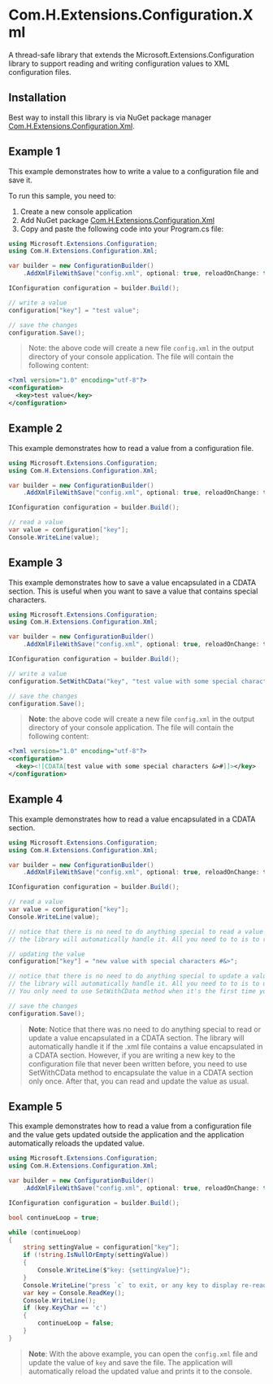 # Com.H.Extensions.Configuration.Xml

A thread-safe library that extends the Microsoft.Extensions.Configuration library to support reading and writing configuration values to XML configuration files.

## Installation
Best way to install this library is via NuGet package manager [Com.H.Extensions.Configuration.Xml](https://www.nuget.org/packages/Com.H.Extensions.Configuration.Xml).

## Example 1
This example demonstrates how to write a value to a configuration file and save it.

To run this sample, you need to:
1) Create a new console application
2) Add NuGet package [Com.H.Extensions.Configuration.Xml](https://www.nuget.org/packages/Com.H.Extensions.Configuration.Xml)  
4) Copy and paste the following code into your Program.cs file:

```csharp
using Microsoft.Extensions.Configuration;
using Com.H.Extensions.Configuration.Xml;

var builder = new ConfigurationBuilder()
    .AddXmlFileWithSave("config.xml", optional: true, reloadOnChange: true);

IConfiguration configuration = builder.Build();

// write a value
configuration["key"] = "test value";

// save the changes
configuration.Save();
```
> Note: the above code will create a new file `config.xml` in the output directory of your console application. The file will contain the following content:
```xml
<?xml version="1.0" encoding="utf-8"?>
<configuration>
  <key>test value</key>
</configuration>
```

## Example 2
This example demonstrates how to read a value from a configuration file.

```csharp
using Microsoft.Extensions.Configuration;
using Com.H.Extensions.Configuration.Xml;

var builder = new ConfigurationBuilder()
	.AddXmlFileWithSave("config.xml", optional: true, reloadOnChange: true);

IConfiguration configuration = builder.Build();

// read a value
var value = configuration["key"];
Console.WriteLine(value);
```

## Example 3
This example demonstrates how to save a value encapsulated in a CDATA section. This is useful when you want to save a value that contains special characters.

```csharp
using Microsoft.Extensions.Configuration;
using Com.H.Extensions.Configuration.Xml;

var builder = new ConfigurationBuilder()
	.AddXmlFileWithSave("config.xml", optional: true, reloadOnChange: true);

IConfiguration configuration = builder.Build();

// write a value
configuration.SetWithCData("key", "test value with some special characters &>#");

// save the changes
configuration.Save();
```
> **Note**: the above code will create a new file `config.xml` in the output directory of your console application. The file will contain the following content:
```xml
<?xml version="1.0" encoding="utf-8"?>
<configuration>
  <key><![CDATA[test value with some special characters &>#]]></key>
</configuration>
```

## Example 4
This example demonstrates how to read a value encapsulated in a CDATA section.

```csharp
using Microsoft.Extensions.Configuration;
using Com.H.Extensions.Configuration.Xml;

var builder = new ConfigurationBuilder()
	.AddXmlFileWithSave("config.xml", optional: true, reloadOnChange: true);

IConfiguration configuration = builder.Build();

// read a value
var value = configuration["key"];
Console.WriteLine(value);

// notice that there is no need to do anything special to read a value encapsulated in a CDATA section
// the library will automatically handle it. All you need to to is to read the value as usual

// updating the value
configuration["key"] = "new value with special characters #&>";

// notice that there is no need to do anything special to update a value encapsulated in a CDATA section
// the library will automatically handle it. All you need to to is to update the value as usual.
// You only need to use SetWithCData method when it's the first time you write the value.

// save the changes
configuration.Save();
```
> **Note**: Notice that there was no need to do anything special to read or update a value encapsulated in a CDATA section. The library will automatically handle it if the .xml file contains a value encapsulated in a CDATA section. However, if you are writing a new key to the configuration file that never been written before, you need to use SetWithCData method to encapsulate the value in a CDATA section only once. After that, you can read and update the value as usual.

## Example 5
This example demonstrates how to read a value from a configuration file and the value gets updated outside the application and the application automatically reloads the updated value.

```csharp
using Microsoft.Extensions.Configuration;
using Com.H.Extensions.Configuration.Xml;

var builder = new ConfigurationBuilder()
	.AddXmlFileWithSave("config.xml", optional: true, reloadOnChange: true);

IConfiguration configuration = builder.Build();

bool continueLoop = true;

while (continueLoop)
{
    string settingValue = configuration["key"];
    if (!string.IsNullOrEmpty(settingValue))
    {
        Console.WriteLine($"key: {settingValue}");
    }
    Console.WriteLine("press `c` to exit, or any key to display re-read the value of `key`");
    var key = Console.ReadKey();
    Console.WriteLine();
    if (key.KeyChar == 'c')
    {
        continueLoop = false;
    }
}
```

> **Note**: With the above example, you can open the `config.xml` file and update the value of `key` and save the file. The application will automatically reload the updated value and prints it to the console.